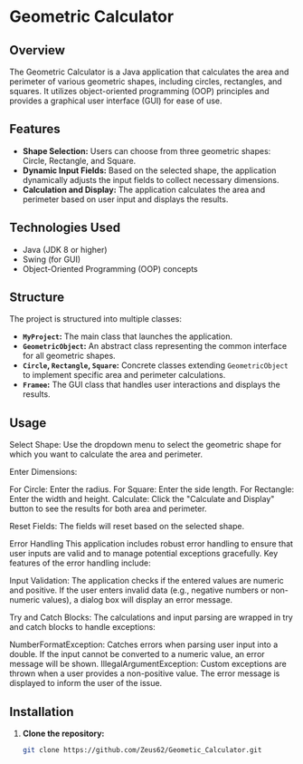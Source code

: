 # Geometric Calculator

## Overview

The Geometric Calculator is a Java application that calculates the area and perimeter of various geometric shapes, including circles, rectangles, and squares. It utilizes object-oriented programming (OOP) principles and provides a graphical user interface (GUI) for ease of use.

## Features

- **Shape Selection:** Users can choose from three geometric shapes: Circle, Rectangle, and Square.
- **Dynamic Input Fields:** Based on the selected shape, the application dynamically adjusts the input fields to collect necessary dimensions.
- **Calculation and Display:** The application calculates the area and perimeter based on user input and displays the results.

## Technologies Used

- Java (JDK 8 or higher)
- Swing (for GUI)
- Object-Oriented Programming (OOP) concepts

## Structure

The project is structured into multiple classes:

- **`MyProject`:** The main class that launches the application.
- **`GeometricObject`:** An abstract class representing the common interface for all geometric shapes.
- **`Circle`, `Rectangle`, `Square`:** Concrete classes extending `GeometricObject` to implement specific area and perimeter calculations.
- **`Framee`:** The GUI class that handles user interactions and displays the results.

## Usage

Select Shape: Use the dropdown menu to select the geometric shape for which you want to calculate the area and perimeter.

Enter Dimensions:

For Circle: Enter the radius.
For Square: Enter the side length.
For Rectangle: Enter the width and height.
Calculate: Click the "Calculate and Display" button to see the results for both area and perimeter.

Reset Fields: The fields will reset based on the selected shape.

Error Handling
This application includes robust error handling to ensure that user inputs are valid and to manage potential exceptions gracefully. Key features of the error handling include:

Input Validation: The application checks if the entered values are numeric and positive. If the user enters invalid data (e.g., negative numbers or non-numeric values), a dialog box will display an error message.

Try and Catch Blocks: The calculations and input parsing are wrapped in try and catch blocks to handle exceptions:

NumberFormatException: Catches errors when parsing user input into a double. If the input cannot be converted to a numeric value, an error message will be shown.
IllegalArgumentException: Custom exceptions are thrown when a user provides a non-positive value. The error message is displayed to inform the user of the issue.

## Installation

1. **Clone the repository:**
   ```bash
   git clone https://github.com/Zeus62/Geometic_Calculator.git
